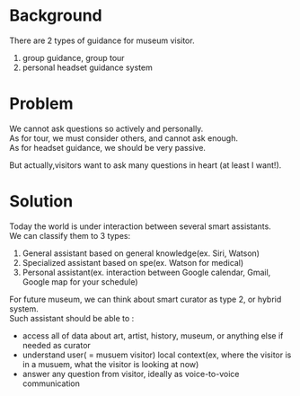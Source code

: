 # Background

There are 2 types of guidance for museum visitor.

1. group guidance, group tour
2. personal headset guidance system

# Problem

We cannot ask questions so actively and personally.  
As for tour, we must consider others, and cannot ask enough.  
As for headset guidance, we should be very passive.  

But actually,visitors want to ask many questions in heart (at least I want!).    

# Solution

Today the world is under interaction between several smart assistants.  
We can classify them to 3 types:  
 
1. General assistant based on general knowledge(ex. Siri, Watson)
2. Specialized assistant based on spe(ex. Watson for medical)
3. Personal assistant(ex. interaction between Google calendar, Gmail, Google map for your schedule)

For future museum, we can think about smart curator as type 2, or hybrid system.  
Such assistant should be able to :  

- access all of data about art, artist, history, museum, or anything else if needed as curator
- understand user( = musuem visitor) local context(ex, where the visitor is in a musuem, what the visitor is looking at now)
- answer any question from visitor, ideally as voice-to-voice communication



